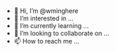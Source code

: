 - 👋 Hi, I’m @wminghere
- 👀 I’m interested in ...
- 🌱 I’m currently learning ...
- 💞️ I’m looking to collaborate on ...
- 📫 How to reach me ...

<!---
wminghere/wminghere is a ✨ special ✨ repository because its `README.md` (this file) appears on your GitHub profile.
You can click the Preview link to take a look at your changes.
--->
